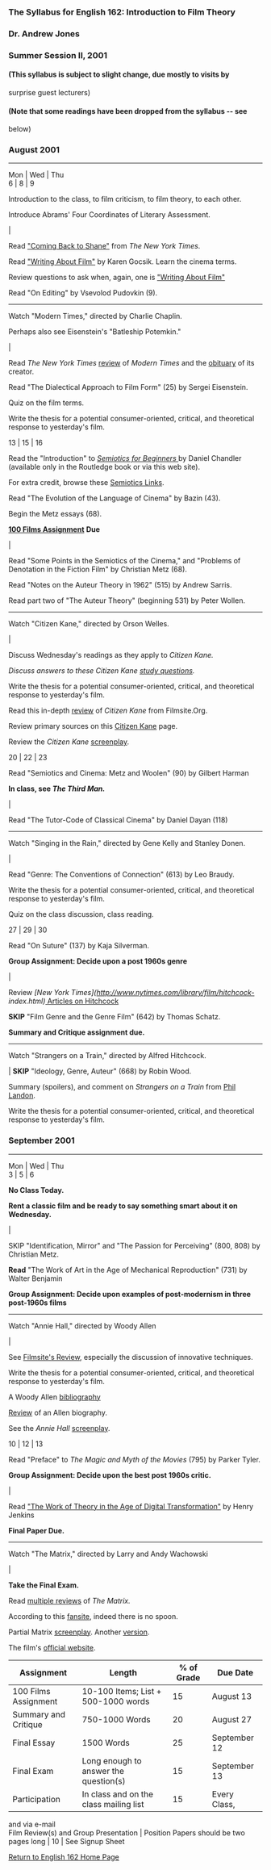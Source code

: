 ### The Syllabus for English 162: Introduction to Film Theory

### Dr. Andrew Jones

### Summer Session II, 2001

#### (This syllabus is subject to slight change, due mostly to visits by
surprise guest lecturers)

#### (Note that some readings have been dropped from the syllabus -- see
below)

### **August 2001**  
  
---  
Mon | Wed | Thu  
6 | 8 | 9  
  
Introduction to the class, to film criticism, to film theory, to each other.

Introduce Abrams' Four Coordinates of Literary Assessment.

>  
>

>  

|

Read ["Coming Back to
Shane"](http://www.nytimes.com/2001/08/03/movies/03WATC.html?searchpv=day04)
from _The New York Times_.

Read ["Writing About
Film"](http://www.dartmouth.edu/%7Ecompose/student/humanities/film.html) by
Karen Gocsik. Learn the cinema terms.

Review questions to ask when, again, one is ["Writing About
Film"](http://www.english.uiuc.edu/cws/wworkshop/tips/writtechfilmpaper.htm)

Read "On Editing" by Vsevolod Pudovkin (9).

* * *

Watch "Modern Times," directed by Charlie Chaplin.

Perhaps also see Eisenstein's "Batleship Potemkin."

|

Read _The New York Times_
[review](http://www.nytimes.com/books/97/03/30/reviews/chaplin-modern.html) of
_Modern Times_ and the
[obituary](http://www.nytimes.com/books/97/03/30/reviews/chaplin-obit.html) of
its creator.

Read "The Dialectical Approach to Film Form" (25) by Sergei Eisenstein.

Quiz on the film terms.

Write the thesis for a potential consumer-oriented, critical, and theoretical
response to yesterday's film.

  
  
13 | 15 | 16  
  
Read the "Introduction" to _[Semiotics for
Beginners](http://www.aber.ac.uk/media/Documents/S4B/semiotic.html)_[
](http://www.aber.ac.uk/media/Documents/S4B/semiotic.html)by Daniel Chandler
(available only in the Routledge book or via this web site).

For extra credit, browse these [Semiotics
Links](http://carbon.cudenver.edu/%7Emryder/itc_data/semiotics.html).

Read "The Evolution of the Language of Cinema" by Bazin (43).

Begin the Metz essays (68).

[**100 Films Assignment**](100filmsassignment.html) **Due**

|

Read "Some Points in the Semiotics of the Cinema," and "Problems of Denotation
in the Fiction Film" by Christian Metz (68).

Read "Notes on the Auteur Theory in 1962" (515) by Andrew Sarris.

Read part two of "The Auteur Theory" (beginning 531) by Peter Wollen.

* * *

Watch "Citizen Kane," directed by Orson Welles.

|

Discuss Wednesday's readings as they apply to _Citizen Kane._

_Discuss answers to these _Citizen Kane_ [study
questions](http://spot.pcc.edu/%7Emdembrow/kane.htm)._

Write the thesis for a potential consumer-oriented, critical, and theoretical
response to yesterday's film.

Read this in-depth [review](http://www.filmsite.org/citi.html) of _Citizen
Kane_ from Filmsite.Org.

Review primary sources on this [Citizen
Kane](http://www.cis.vt.edu/modernworld/kane/) page.

Review the _Citizen Kane_
[screenplay](http://www.corky.net/scripts/citizenKane.html).  
  
20 | 22 | 23  
  
Read "Semiotics and Cinema: Metz and Woolen" (90) by Gilbert Harman

**In class, see _The Third Man._**

|

Read "The Tutor-Code of Classical Cinema" by Daniel Dayan (118)

* * *

Watch "Singing in the Rain," directed by Gene Kelly and Stanley Donen.

|

Read "Genre: The Conventions of Connection" (613) by Leo Braudy.

Write the thesis for a potential consumer-oriented, critical, and theoretical
response to yesterday's film.

Quiz on the class discussion, class reading.  
  
27 | 29 | 30  
  
Read "On Suture" (137) by Kaja Silverman.

**Group Assignment: Decide upon a post 1960s genre**

|

Review _[New York Times](http://www.nytimes.com/library/film/hitchcock-
index.html)_[ Articles on
Hitchcock](http://www.nytimes.com/library/film/hitchcock-index.html)

**SKIP** "Film Genre and the Genre Film" (642) by Thomas Schatz.

**Summary and Critique assignment due.**

* * *

Watch "Strangers on a Train," directed by Alfred Hitchcock.

|  **SKIP** "Ideology, Genre, Auteur" (668) by Robin Wood.

Summary (spoilers), and comment on _Strangers on a Train_ from [Phil
Landon](http://www.research.umbc.edu/%7Elandon/Film%20Summaries/Summary_Strangers%20on%20a%20Train.htm).

Write the thesis for a potential consumer-oriented, critical, and theoretical
response to yesterday's film.  
  
  

### September  2001  
  
---  
Mon | Wed | Thu  
3 | 5 | 6  
  


**No Class Today.**

**Rent a classic film and be ready to say something smart about it on
Wednesday.**

|

SKIP "Identification, Mirror" and "The Passion for Perceiving" (800, 808) by
Christian Metz.

**Read** "The Work of Art in the Age of Mechanical Reproduction" (731) by
Walter Benjamin

**Group Assignment: Decide upon examples of post-modernism in three post-1960s
films**

* * *

Watch "Annie Hall," directed by Woody Allen

|

See [Filmsite's Review](http://www.filmsite.org/anni.html), especially the
discussion of innovative techniques.

Write the thesis for a potential consumer-oriented, critical, and theoretical
response to yesterday's film.

A Woody Allen [bibliography](http://www.lib.berkeley.edu/MRC/woodyallen.html)

[Review](http://partners.nytimes.com/books/00/03/05/reviews/000305.05udovict.html)
of an Allen biography.

See the _Annie Hall_ [screenplay](http://www.un-official.com/anniehall.txt).  
  
10 | 12 | 13  
  
Read "Preface" to _The Magic and Myth of the Movies_ (795) by Parker Tyler.

**Group Assignment: Decide upon the best post 1960s critic.**

|

Read ["The Work of Theory in the Age of Digital
Transformation"](http://web.mit.edu/21fms/www/faculty/henry3/pub/digitaltheory.htm)
by Henry Jenkins

**Final Paper Due.**

* * *

Watch "The Matrix," directed by Larry and Andy Wachowski

|

**Take the Final Exam.**

Read [multiple reviews](http://www.rottentomatoes.com/movie-1086960/) of _The
Matrix._

According to this
[fansite](http://www.geocities.com/Hollywood/Theater/9175/neo/home.html),
indeed there is no spoon.

Partial Matrix [screenplay](http://www3.ns.sympatico.ca/umbada/matrixsc.htm).
Another [version](http://www.geocities.com/Area51/Capsule/8448/Matrix.txt).

The film's [official website](http://whatisthematrix.warnerbros.com/).  
  


**Assignment** | **Length** | **% of Grade** | **Due Date**  
---|---|---|---  
100 Films Assignment | 10-100 Items; List + 500-1000 words | 15 | August 13  
Summary and Critique | 750-1000 Words | 20 | August 27  
Final Essay | 1500 Words | 25 | September 12  
Final Exam | Long enough to answer the question(s) | 15 | September 13  
Participation | In class and on the class mailing list  | 15 | Every Class,
and via e-mail  
Film Review(s) and Group Presentation | Position Papers should be two pages
long | 10 | See Signup Sheet  
  


[Return to English 162 Home Page](film.html)

